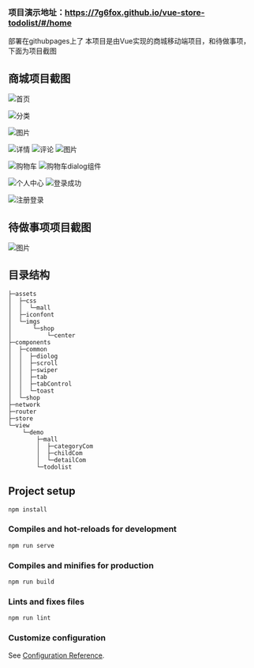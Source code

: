 
### 项目演示地址：https://7g6fox.github.io/vue-store-todolist/#/home
部署在githubpages上了
本项目是由Vue实现的商城移动端项目，和待做事项，下面为项目截图

## 商城项目截图
![首页](https://user-images.githubusercontent.com/95955307/169641986-3df7d824-ff08-4778-ba54-d727efbb8ef1.png)

![分类](https://user-images.githubusercontent.com/95955307/169642039-28387819-747b-48fa-9411-54e1fcb2717d.png)

![图片](https://user-images.githubusercontent.com/95955307/169680852-56b5bd40-51ec-48f2-82b0-8561de12f284.png)

![详情](https://user-images.githubusercontent.com/95955307/169642053-821fffd0-a853-409f-bd0b-1a0b93b70bc8.png)
![评论](https://user-images.githubusercontent.com/95955307/169642062-2fca862c-0ac6-4cea-8d7a-dad6339631f2.png)
![图片](https://user-images.githubusercontent.com/95955307/169680912-7303ffbb-0907-4f1a-ba3f-c088710bce5d.png)

![购物车](https://user-images.githubusercontent.com/95955307/169642072-c5870d9c-893f-42da-b88d-64652ec6b03e.png)
![购物车dialog组件](https://user-images.githubusercontent.com/95955307/169642081-dc4228e8-d338-4e9a-8a95-6b394eb00a45.png)

![个人中心](https://user-images.githubusercontent.com/95955307/169642090-113bae95-3d8a-487a-9c23-db82a0bc0e16.png)
![登录成功](https://user-images.githubusercontent.com/95955307/169642102-e4e8c371-a989-4f02-8a70-11eefc831507.png)

![注册登录](https://user-images.githubusercontent.com/95955307/169642123-59e1be63-3327-4968-9df1-4963caaec0fe.png)

## 待做事项项目截图
![图片](https://user-images.githubusercontent.com/95955307/169642144-6b01b9ad-531b-4166-8aed-ce2e7c3bf7f1.png)





## 目录结构
```
├─assets
│  ├─css
│  │  └─mall
│  ├─iconfont
│  └─imgs
│      └─shop
│          └─center
├─components
│  ├─common
│  │  ├─diolog
│  │  ├─scroll
│  │  ├─swiper
│  │  ├─tab
│  │  ├─tabControl
│  │  └─toast
│  └─shop
├─network
├─router
├─store
└─view
    └─demo
        ├─mall
        │  ├─categoryCom
        │  ├─childCom
        │  └─detailCom
        └─todolist
```

## Project setup
```
npm install
```

### Compiles and hot-reloads for development
```
npm run serve
```

### Compiles and minifies for production
```
npm run build
```

### Lints and fixes files
```
npm run lint
```

### Customize configuration
See [Configuration Reference](https://cli.vuejs.org/config/).
